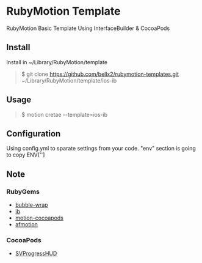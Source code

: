 # RubyMotion Template

RubyMotion Basic Template Using InterfaceBuilder & CocoaPods

## Install

Install in ~/Library/RubyMotion/template

>$ git clone https://github.com/bellx2/rubymotion-templates.git ~/Library/RubyMotion/template/ios-ib


## Usage

>$ motion cretae <myApps> --template=ios-ib


## Configuration

Using config.yml to sparate settings from your code.
"env" section is going to copy ENV['']

## Note

### RubyGems
 * [bubble-wrap](http://bubblewrap.io)
 * [ib](https://github.com/yury/ib)
 * [motion-cocoapods](https://github.com/HipByte/motion-cocoapods)
 * [afmotion](https://github.com/clayallsopp/afmotion)

### CocoaPods
 * [SVProgressHUD](https://github.com/samvermette/SVProgressHUD)
 
